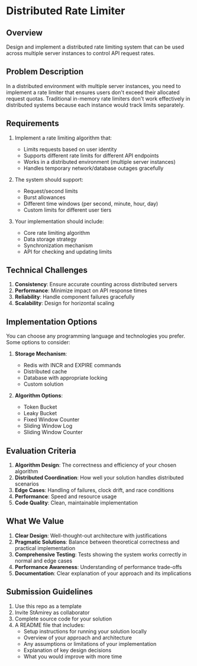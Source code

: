 # Distributed Rate Limiter

## Overview
Design and implement a distributed rate limiting system that can be used across multiple server instances to control API request rates.

## Problem Description
In a distributed environment with multiple server instances, you need to implement a rate limiter that ensures users don't exceed their allocated request quotas. Traditional in-memory rate limiters don't work effectively in distributed systems because each instance would track limits separately.

## Requirements

1. Implement a rate limiting algorithm that:
   - Limits requests based on user identity
   - Supports different rate limits for different API endpoints
   - Works in a distributed environment (multiple server instances)
   - Handles temporary network/database outages gracefully

2. The system should support:
   - Request/second limits
   - Burst allowances
   - Different time windows (per second, minute, hour, day)
   - Custom limits for different user tiers

3. Your implementation should include:
   - Core rate limiting algorithm
   - Data storage strategy
   - Synchronization mechanism
   - API for checking and updating limits

## Technical Challenges

1. **Consistency**: Ensure accurate counting across distributed servers
2. **Performance**: Minimize impact on API response times
3. **Reliability**: Handle component failures gracefully
4. **Scalability**: Design for horizontal scaling

## Implementation Options

You can choose any programming language and technologies you prefer. Some options to consider:

1. **Storage Mechanism**:
   - Redis with INCR and EXPIRE commands
   - Distributed cache
   - Database with appropriate locking
   - Custom solution

2. **Algorithm Options**:
   - Token Bucket
   - Leaky Bucket
   - Fixed Window Counter
   - Sliding Window Log
   - Sliding Window Counter

## Evaluation Criteria

1. **Algorithm Design**: The correctness and efficiency of your chosen algorithm
2. **Distributed Coordination**: How well your solution handles distributed scenarios
3. **Edge Cases**: Handling of failures, clock drift, and race conditions
4. **Performance**: Speed and resource usage
5. **Code Quality**: Clean, maintainable implementation

## What We Value

1. **Clear Design**: Well-thought-out architecture with justifications
2. **Pragmatic Solutions**: Balance between theoretical correctness and practical implementation
3. **Comprehensive Testing**: Tests showing the system works correctly in normal and edge cases
4. **Performance Awareness**: Understanding of performance trade-offs
5. **Documentation**: Clear explanation of your approach and its implications

## Submission Guidelines

1. Use this repo as a template
2. Invite StAmirey as collaborator
3. Complete source code for your solution
4. A README file that includes:
   - Setup instructions for running your solution locally
   - Overview of your approach and architecture
   - Any assumptions or limitations of your implementation
   - Explanation of key design decisions
   - What you would improve with more time 